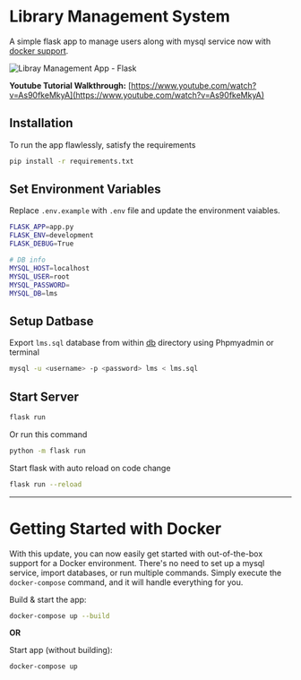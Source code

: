 # Library Management System
A simple flask app to manage users along with mysql service now with [docker support](https://github.com/hamza-avvan/library-management-system?tab=readme-ov-file#getting-started-with-docker).

![Libray Management App - Flask](https://github.com/hamzaavvan/library-management-system/blob/master/ss/ss2.JPG?raw=true)

**Youtube Tutorial Walkthrough:** [https://www.youtube.com/watch?v=As90fkeMkyA](https://www.youtube.com/watch?v=As90fkeMkyA)


## Installation

To run the app flawlessly, satisfy the requirements
```bash
pip install -r requirements.txt
```

## Set Environment Variables
Replace `.env.example` with `.env` file and update the environment vaiables.

```bash
FLASK_APP=app.py
FLASK_ENV=development
FLASK_DEBUG=True

# DB info
MYSQL_HOST=localhost
MYSQL_USER=root
MYSQL_PASSWORD=
MYSQL_DB=lms
```

## Setup Datbase
Export `lms.sql` database from within [db](https://github.com/hamza-avvan/library-management-system/tree/master/db) directory using Phpmyadmin or terminal

```bash
mysql -u <username> -p <password> lms < lms.sql
```

## Start Server
```bash
flask run
```

Or run this command 
```bash
python -m flask run
```

Start flask with auto reload on code change
```bash
flask run --reload
```
---------------------

# Getting Started with Docker
With this update, you can now easily get started with out-of-the-box support for a Docker environment. There's no need to set up a mysql service, import databases, or run multiple commands. Simply execute the `docker-compose` command, and it will handle everything for you.

Build & start the app:
```bash
docker-compose up --build
```

**OR**

Start app (without building):
```bash
docker-compose up
```
